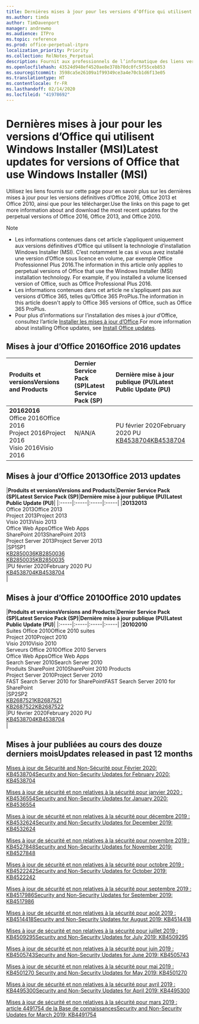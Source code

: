 ```yaml
---
title: Dernières mises à jour pour les versions d’Office qui utilisent Windows Installer (MSI)
ms.author: timda
author: TimDavenport
manager: andrewmo
ms.audience: ITPro
ms.topic: reference
ms.prod: office-perpetual-itpro
localization_priority: Priority
ms.collection: RelNotes_Perpetual
description: Fournit aux professionnels de l’informatique des liens vers les dernières informations sur les mises à jour pour les versions définitives d’Office 2016, Office 2013 et Office 2010
ms.openlocfilehash: 43524d948ef4520ae8e378b70dc0fc5f55ceb853
ms.sourcegitcommit: 3598ca5e26109a1f99349ce3a4e70cb1d6f13e05
ms.translationtype: HT
ms.contentlocale: fr-FR
ms.lasthandoff: 02/14/2020
ms.locfileid: "41978692"
---
```

# <a name="latest-updates-for-versions-of-office-that-use-windows-installer-msi"></a><span data-ttu-id="e66ff-103">Dernières mises à jour pour les versions d’Office qui utilisent Windows Installer (MSI)</span><span class="sxs-lookup"><span data-stu-id="e66ff-103">Latest updates for versions of Office that use Windows Installer (MSI)</span></span>

<span data-ttu-id="e66ff-104">Utilisez les liens fournis sur cette page pour en savoir plus sur les dernières mises à jour pour les versions définitives d’Office 2016, Office 2013 et Office 2010, ainsi que pour les télécharger.</span><span class="sxs-lookup"><span data-stu-id="e66ff-104">Use the links on this page to get more information about and download the most recent updates for the perpetual versions of Office 2016, Office 2013, and Office 2010.</span></span>
  
 
> [!NOTE]
> - <span data-ttu-id="e66ff-p101">Les informations contenues dans cet article s’appliquent uniquement aux versions définitives d’Office qui utilisent la technologie d’installation Windows Installer (MSI). C’est notamment le cas si vous avez installé une version d’Office sous licence en volume, par exemple Office Professionnel Plus 2016.</span><span class="sxs-lookup"><span data-stu-id="e66ff-p101">The information in this article only applies to perpetual versions of Office that use the Windows Installer (MSI) installation technology. For example, if you installed a volume licensed version of Office, such as Office Professional Plus 2016.</span></span>
> - <span data-ttu-id="e66ff-107">Les informations contenues dans cet article ne s’appliquent pas aux versions d’Office 365, telles qu’Office 365 ProPlus.</span><span class="sxs-lookup"><span data-stu-id="e66ff-107">The information in this article doesn't apply to Office 365 versions of Office, such as Office 365 ProPlus.</span></span>
> - <span data-ttu-id="e66ff-108">Pour plus d’informations sur l’installation des mises à jour d’Office, consultez l’article [Installer les mises à jour d’Office](https://support.office.com/article/2ab296f3-7f03-43a2-8e50-46de917611c5).</span><span class="sxs-lookup"><span data-stu-id="e66ff-108">For more information about installing Office updates, see [Install Office updates](https://support.office.com/article/2ab296f3-7f03-43a2-8e50-46de917611c5).</span></span> 


## <a name="office-2016-updates"></a><span data-ttu-id="e66ff-109">Mises à jour d’Office 2016</span><span class="sxs-lookup"><span data-stu-id="e66ff-109">Office 2016 updates</span></span>

|<span data-ttu-id="e66ff-110">**Produits et versions**</span><span class="sxs-lookup"><span data-stu-id="e66ff-110">**Versions and Products**</span></span>|<span data-ttu-id="e66ff-111">**Dernier Service Pack (SP)**</span><span class="sxs-lookup"><span data-stu-id="e66ff-111">**Latest Service Pack (SP)**</span></span>|<span data-ttu-id="e66ff-112">**Dernière mise à jour publique (PU)**</span><span class="sxs-lookup"><span data-stu-id="e66ff-112">**Latest Public Update (PU)**</span></span>|
|:-----|:-----|:-----|
|<span data-ttu-id="e66ff-113">**2016**</span><span class="sxs-lookup"><span data-stu-id="e66ff-113">**2016**</span></span> <br/> <span data-ttu-id="e66ff-114">Office 2016</span><span class="sxs-lookup"><span data-stu-id="e66ff-114">Office 2016</span></span>  <br/> <span data-ttu-id="e66ff-115">Project 2016</span><span class="sxs-lookup"><span data-stu-id="e66ff-115">Project 2016</span></span>  <br/> <span data-ttu-id="e66ff-116">Visio 2016</span><span class="sxs-lookup"><span data-stu-id="e66ff-116">Visio 2016</span></span>  <br/> |<span data-ttu-id="e66ff-117">N/A</span><span class="sxs-lookup"><span data-stu-id="e66ff-117">N/A</span></span>  <br/> |<span data-ttu-id="e66ff-118">PU février 2020</span><span class="sxs-lookup"><span data-stu-id="e66ff-118">February 2020 PU</span></span>  <br/> [<span data-ttu-id="e66ff-119">KB4538704</span><span class="sxs-lookup"><span data-stu-id="e66ff-119">KB4538704</span></span>](https://support.microsoft.com/help/4538704) <br/> |
   
## <a name="office-2013-updates"></a><span data-ttu-id="e66ff-120">Mises à jour d’Office 2013</span><span class="sxs-lookup"><span data-stu-id="e66ff-120">Office 2013 updates</span></span>

|<span data-ttu-id="e66ff-121">**Produits et versions**</span><span class="sxs-lookup"><span data-stu-id="e66ff-121">**Versions and Products**</span></span>|<span data-ttu-id="e66ff-122">**Dernier Service Pack (SP)**</span><span class="sxs-lookup"><span data-stu-id="e66ff-122">**Latest Service Pack (SP)**</span></span>|<span data-ttu-id="e66ff-123">**Dernière mise à jour publique (PU)**</span><span class="sxs-lookup"><span data-stu-id="e66ff-123">**Latest Public Update (PU)**</span></span>|
|:-----|:-----|:-----|:-----|
|<span data-ttu-id="e66ff-124">**2013**</span><span class="sxs-lookup"><span data-stu-id="e66ff-124">**2013**</span></span> <br/> <span data-ttu-id="e66ff-125">Office 2013</span><span class="sxs-lookup"><span data-stu-id="e66ff-125">Office 2013</span></span>  <br/> <span data-ttu-id="e66ff-126">Project 2013</span><span class="sxs-lookup"><span data-stu-id="e66ff-126">Project 2013</span></span>  <br/> <span data-ttu-id="e66ff-127">Visio 2013</span><span class="sxs-lookup"><span data-stu-id="e66ff-127">Visio 2013</span></span>  <br/> <span data-ttu-id="e66ff-128">Office Web Apps</span><span class="sxs-lookup"><span data-stu-id="e66ff-128">Office Web Apps</span></span>  <br/> <span data-ttu-id="e66ff-129">SharePoint 2013</span><span class="sxs-lookup"><span data-stu-id="e66ff-129">SharePoint 2013</span></span>  <br/> <span data-ttu-id="e66ff-130">Project Server 2013</span><span class="sxs-lookup"><span data-stu-id="e66ff-130">Project Server 2013</span></span>  <br/> |<span data-ttu-id="e66ff-131">SP1</span><span class="sxs-lookup"><span data-stu-id="e66ff-131">SP1</span></span> <br/> [<span data-ttu-id="e66ff-132">KB2850036</span><span class="sxs-lookup"><span data-stu-id="e66ff-132">KB2850036</span></span>](https://support.microsoft.com/kb/2850036) <br/>[<span data-ttu-id="e66ff-133">KB2850035</span><span class="sxs-lookup"><span data-stu-id="e66ff-133">KB2850035</span></span>](https://support.microsoft.com/kb/2850035) <br/> |<span data-ttu-id="e66ff-134">PU février 2020</span><span class="sxs-lookup"><span data-stu-id="e66ff-134">February 2020 PU</span></span>  <br/> [<span data-ttu-id="e66ff-135">KB4538704</span><span class="sxs-lookup"><span data-stu-id="e66ff-135">KB4538704</span></span>](https://support.microsoft.com/help/4538704) <br/> |
   
## <a name="office-2010-updates"></a><span data-ttu-id="e66ff-136">Mises à jour d’Office 2010</span><span class="sxs-lookup"><span data-stu-id="e66ff-136">Office 2010 updates</span></span>

|<span data-ttu-id="e66ff-137">**Produits et versions**</span><span class="sxs-lookup"><span data-stu-id="e66ff-137">**Versions and Products**</span></span>|<span data-ttu-id="e66ff-138">**Dernier Service Pack (SP)**</span><span class="sxs-lookup"><span data-stu-id="e66ff-138">**Latest Service Pack (SP)**</span></span>|<span data-ttu-id="e66ff-139">**Dernière mise à jour publique (PU)**</span><span class="sxs-lookup"><span data-stu-id="e66ff-139">**Latest Public Update (PU)**</span></span>|
|:-----|:-----|:-----|:-----|
|<span data-ttu-id="e66ff-140">**2010**</span><span class="sxs-lookup"><span data-stu-id="e66ff-140">**2010**</span></span> <br/> <span data-ttu-id="e66ff-141">Suites Office 2010</span><span class="sxs-lookup"><span data-stu-id="e66ff-141">Office 2010 suites</span></span>  <br/> <span data-ttu-id="e66ff-142">Project 2010</span><span class="sxs-lookup"><span data-stu-id="e66ff-142">Project 2010</span></span>  <br/> <span data-ttu-id="e66ff-143">Visio 2010</span><span class="sxs-lookup"><span data-stu-id="e66ff-143">Visio 2010</span></span>  <br/> <span data-ttu-id="e66ff-144">Serveurs Office 2010</span><span class="sxs-lookup"><span data-stu-id="e66ff-144">Office 2010 Servers</span></span>  <br/> <span data-ttu-id="e66ff-145">Office Web Apps</span><span class="sxs-lookup"><span data-stu-id="e66ff-145">Office Web Apps</span></span>  <br/> <span data-ttu-id="e66ff-146">Search Server 2010</span><span class="sxs-lookup"><span data-stu-id="e66ff-146">Search Server 2010</span></span>  <br/> <span data-ttu-id="e66ff-147">Produits SharePoint 2010</span><span class="sxs-lookup"><span data-stu-id="e66ff-147">SharePoint 2010 Products</span></span>  <br/> <span data-ttu-id="e66ff-148">Project Server 2010</span><span class="sxs-lookup"><span data-stu-id="e66ff-148">Project Server 2010</span></span>  <br/> <span data-ttu-id="e66ff-149">FAST Search Server 2010 for SharePoint</span><span class="sxs-lookup"><span data-stu-id="e66ff-149">FAST Search Server 2010 for SharePoint</span></span>  <br/> |<span data-ttu-id="e66ff-150">SP2</span><span class="sxs-lookup"><span data-stu-id="e66ff-150">SP2</span></span> <br/>[<span data-ttu-id="e66ff-151">KB2687521</span><span class="sxs-lookup"><span data-stu-id="e66ff-151">KB2687521</span></span>](https://support.microsoft.com/kb/2687521) <br/> [<span data-ttu-id="e66ff-152">KB2687522</span><span class="sxs-lookup"><span data-stu-id="e66ff-152">KB2687522</span></span>](https://support.microsoft.com/kb/2687522) <br/> |<span data-ttu-id="e66ff-153">PU février 2020</span><span class="sxs-lookup"><span data-stu-id="e66ff-153">February 2020 PU</span></span>  <br/> [<span data-ttu-id="e66ff-154">KB4538704</span><span class="sxs-lookup"><span data-stu-id="e66ff-154">KB4538704</span></span>](https://support.microsoft.com/help/4538704) <br/>|
   

   
## <a name="updates-released-in-past-12-months"></a><span data-ttu-id="e66ff-155">Mises à jour publiées au cours des douze derniers mois</span><span class="sxs-lookup"><span data-stu-id="e66ff-155">Updates released in past 12 months</span></span>

[<span data-ttu-id="e66ff-156">Mises à jour de Sécurité and Non-Sécurité pour Février 2020: KB4538704</span><span class="sxs-lookup"><span data-stu-id="e66ff-156">Security and Non-Security Updates for February 2020: KB4538704</span></span>](https://support.microsoft.com/help/4538704)

[<span data-ttu-id="e66ff-157">Mises à jour de sécurité et non relatives à la sécurité pour janvier 2020 : KB4536554</span><span class="sxs-lookup"><span data-stu-id="e66ff-157">Security and Non-Security Updates for January 2020: KB4536554</span></span>](https://support.microsoft.com/help/4536554)

[<span data-ttu-id="e66ff-158">Mises à jour de sécurité et non relatives à la sécurité pour décembre 2019 : KB4532624</span><span class="sxs-lookup"><span data-stu-id="e66ff-158">Security and Non-Security Updates for December 2019: KB4532624</span></span>](https://support.microsoft.com/help/4532624)

[<span data-ttu-id="e66ff-159">Mises à jour de sécurité et non relatives à la sécurité pour novembre 2019 : KB4527848</span><span class="sxs-lookup"><span data-stu-id="e66ff-159">Security and Non-Security Updates for November 2019: KB4527848</span></span>](https://support.microsoft.com/help/4527848)

[<span data-ttu-id="e66ff-160">Mises à jour de sécurité et non relatives à la sécurité pour octobre 2019 : KB4522242</span><span class="sxs-lookup"><span data-stu-id="e66ff-160">Security and Non-Security Updates for October 2019: KB4522242</span></span>](https://support.microsoft.com/help/4522242)

[<span data-ttu-id="e66ff-161">Mises à jour de sécurité et non relatives à la sécurité pour septembre 2019 : KB4517986</span><span class="sxs-lookup"><span data-stu-id="e66ff-161">Security and Non-Security Updates for September 2019: KB4517986</span></span>](https://support.microsoft.com/help/4517986 )

[<span data-ttu-id="e66ff-162">Mises à jour de sécurité et non relatives à la sécurité pour août 2019 : KB4514418</span><span class="sxs-lookup"><span data-stu-id="e66ff-162">Security and Non-Security Updates for August 2019: KB4514418</span></span>](https://support.microsoft.com/help/4514418)

[<span data-ttu-id="e66ff-163">Mises à jour de sécurité et non relatives à la sécurité pour juillet 2019 : KB4509295</span><span class="sxs-lookup"><span data-stu-id="e66ff-163">Security and Non-Security Updates for July 2019: KB4509295</span></span>](https://support.microsoft.com/help/4509295)

[<span data-ttu-id="e66ff-164">Mises à jour de sécurité et non relatives à la sécurité pour juin 2019 : KB4505743</span><span class="sxs-lookup"><span data-stu-id="e66ff-164">Security and Non-Security Updates for June 2019: KB4505743</span></span>](https://support.microsoft.com/help/4505743)

[<span data-ttu-id="e66ff-165">Mises à jour de sécurité et non relatives à la sécurité pour mai 2019 : KB4501270 </span><span class="sxs-lookup"><span data-stu-id="e66ff-165">Security and Non-Security Updates for May 2019: KB4501270 </span></span>](https://support.microsoft.com/help/4501270)

[<span data-ttu-id="e66ff-166">Mises à jour de sécurité et non relatives à la sécurité pour avril 2019 : KB4495300</span><span class="sxs-lookup"><span data-stu-id="e66ff-166">Security and Non-Security Updates for April 2019: KB4495300</span></span>](https://support.microsoft.com/help/4495300)

[<span data-ttu-id="e66ff-167">Mises à jour de sécurité et non relatives à la sécurité pour mars 2019 : article 4491754 de la Base de connaissances</span><span class="sxs-lookup"><span data-stu-id="e66ff-167">Security and Non-Security Updates for March 2019: KB4491754</span></span>](https://support.microsoft.com/help/4491754) 










 

   

   

  


  
 
  
 
  

  
   
  
